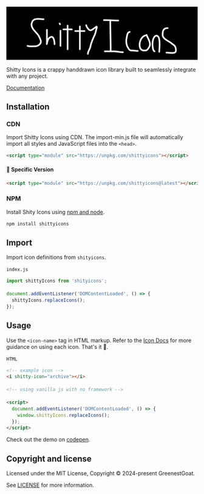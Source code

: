 <p align="center">
<img alt="Logo Banner" src="https://github.com/GreenestGoat/ShittyIcons/blob/ddc8deae16078ab74fd0546b5d8455281c33be1d/banner/banner.svg?sanitize=true"/>
<br/>

<div align="left">Shitty Icons is a crappy handdrawn icon library built to seamlessly integrate with any project.</div>
<div align="left">

[Documentation](https://paperui.com/)

</div>

## Installation

### CDN

Import Shitty Icons using CDN. The import-min.js file will automatically import all styles and JavaScript files into the ```<head>```.

```html
<script type="module" src="https://unpkg.com/shittyicons"></script>
```

#### 🚧 Specific Version
```html
<script type="module" src="https://unpkg.com/shittyicons@latest"></script>
```

<!--#### 🚧 Development
```html
<script type="module" src="https://unpkg.com/shittyicons@latest"></script>
```-->

### NPM

Install Shity Icons using [npm and node](https://nodejs.org/en).

```bash
npm install shittyicons
```

## Import

Import icon definitions from ```shityicons```.

```index.js```

```js
import shittyIcons from 'shityicons';

document.addEventListener('DOMContentLoaded', () => {
  shittyIcons.replaceIcons();
});
```

## Usage

Use the ```<icon-name>``` tag in HTML markup. Refer to the [Icon Docs](https://paperui.com) for more guidance on using each icon. That's it 🎉.

```HTML```

```html
<!-- example icon -->
<i shitty-icon="archive"></i>

<!-- using vanilla js with no framework -->

<script>
  document.addEventListener('DOMContentLoaded', () => {
    window.shittyIcons.replaceIcons();
  });
</script>
```

Check out the demo on [codepen](https://codepen.io/GreenestGoat/pen/WNBEeNz).

<!--## Backers

Thank you to all our backers! 🙏.

[![Backers](https://opencollective.com/bootstrap/backers.svg?width=890)](https://opencollective.com/bootstrap#backers)-->


## Copyright and license

Licensed under the MIT License, Copyright © 2024-present GreenestGoat.

See [LICENSE](https://github.com/GreenestGoat/ShittyIcons/blob/main/LICENSE) for more information.
